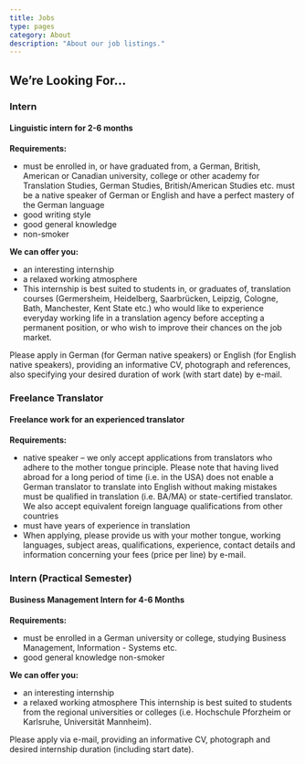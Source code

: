 ```yaml
---
title: Jobs
type: pages
category: About
description: "About our job listings."
---
```


## We’re Looking For…
### Intern
#### Linguistic intern for 2-6 months
**Requirements:**
- must be enrolled in, or have graduated from, a German, British, American or Canadian university, college or other academy for Translation Studies, German Studies, British/American Studies etc.
must be a native speaker of German or English and have a perfect mastery of the German language
- good writing style
- good general knowledge
- non-smoker

**We can offer you:**
- an interesting internship
- a relaxed working atmosphere
- This internship is best suited to students in, or graduates of, translation courses (Germersheim, Heidelberg, Saarbrücken, Leipzig, Cologne, Bath, Manchester, Kent State etc.) who would like to experience everyday working life in a translation agency before accepting a permanent position, or who wish to improve their chances on the job market.

Please apply in German (for German native speakers) or English (for English native speakers), providing an informative CV, photograph and references, also specifying your desired duration of work (with start date) by e-mail.

### Freelance Translator
#### Freelance work for an experienced translator
**Requirements:**
- native speaker – we only accept applications from translators who adhere to the mother tongue principle. Please note that having lived abroad for a long period of time (i.e. in the USA) does not enable a German translator to translate into English without making mistakes
must be qualified in translation (i.e. BA/MA) or state-certified translator. We also accept equivalent foreign language qualifications from other countries
- must have years of experience in translation
- When applying, please provide us with your mother tongue, working languages, subject areas, qualifications, experience, contact details and information concerning your fees (price per line) by e-mail.

### Intern (Practical Semester)
#### Business Management Intern for 4-6 Months
**Requirements:**
- must be enrolled in a German university or college, studying Business Management, Information - Systems etc.
- good general knowledge
non-smoker

**We can offer you:**
- an interesting internship
- a relaxed working atmosphere
This internship is best suited to students from the regional universities or colleges (i.e. Hochschule Pforzheim or Karlsruhe, Universität Mannheim).

Please apply via e-mail, providing an informative CV, photograph and desired internship duration (including start date).
